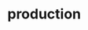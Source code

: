 <!-- generated by markdown-notes-tree -->

# production

<!-- optional markdown-notes-tree directory description starts here -->

<!-- optional markdown-notes-tree directory description ends here -->
